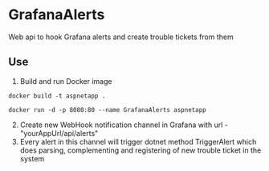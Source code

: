 # GrafanaAlerts
Web api to hook Grafana alerts and create trouble tickets from them

## Use
1. Build and run Docker image

```
docker build -t aspnetapp .  

docker run -d -p 8080:80 --name GrafanaAlerts aspnetapp
```

2. Create new WebHook notification channel in Grafana with url - "yourAppUrl/api/alerts"
3. Every alert in this channel will trigger dotnet method TriggerAlert which does parsing, complementing and registering of new trouble ticket in the system
